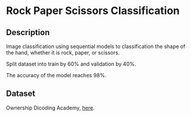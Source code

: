 # Rock Paper Scissors Classification

## Description
Image classification using sequential models to classification the shape of the hand, whether it is rock, paper, or scissors.

Split dataset into train by 60% and validation by 40%.

The accuracy of the model reaches 98%.

## Dataset
Ownership Dicoding Academy, [here](https://dicodingacademy.blob.core.windows.net/picodiploma/ml_pemula_academy/rockpaperscissors.zip).

